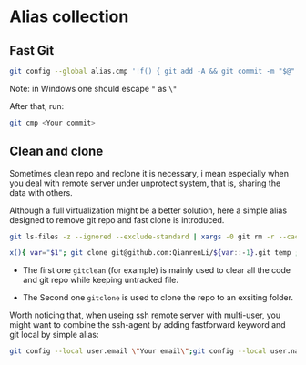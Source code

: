 # Alias collection
## Fast Git
```bash
git config --global alias.cmp '!f() { git add -A && git commit -m "$@" && git push; }; f'
```
Note: in Windows one should escape `"` as `\"`

After that, run:
```bash
git cmp <Your commit>
```

## Clean and clone
Sometimes clean repo and reclone it is necessary, i mean especially when you deal with remote server under unprotect system, that is, sharing the data with others.

Although a full virtualization might be a better solution, here a simple alias designed to remove git repo and fast clone is introduced.

``` bash
git ls-files -z --ignored --exclude-standard | xargs -0 git rm -r --cached .; git clean -f -d; rm -rf .git

x(){ var="$1"; git clone git@github.com:QianrenLi/${var::-1}.git temp ; mv temp/.git "$1".git; rm -rf temp; cd "$1"; git reset --hard; }; x
```
- The first one `gitclean` (for example) is mainly used to clear all the code and git repo while keeping untracked file.

- The Second one `gitclone` is used to clone the repo to an exsiting folder.

Worth noticing that, when useing ssh remote server with multi-user, you might want to combine the ssh-agent by adding fastforward keyword and git local by simple alias:
``` bash
git config --local user.email \"Your email\";git config --local user.name \"Your Name\"
```
